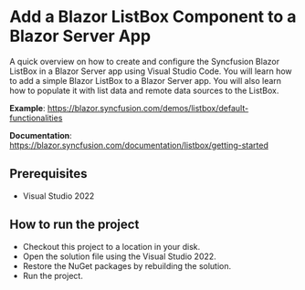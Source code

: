 # Add a Blazor ListBox Component to a Blazor Server App

A quick overview on how to create and configure the Syncfusion Blazor ListBox in a Blazor Server app using Visual Studio Code. You will learn how to add a simple Blazor ListBox to a Blazor Server app. You will also learn how to populate it with list data and remote data sources to the ListBox. 

**Example**: https://blazor.syncfusion.com/demos/listbox/default-functionalities

**Documentation**: https://blazor.syncfusion.com/documentation/listbox/getting-started 

## Prerequisites

* Visual Studio 2022

## How to run the project

* Checkout this project to a location in your disk.
* Open the solution file using the Visual Studio 2022.
* Restore the NuGet packages by rebuilding the solution.
* Run the project.